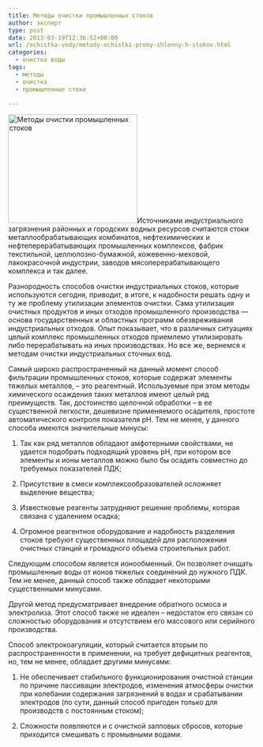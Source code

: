 ```yaml
---
title: Методы очистки промышленных стоков
author: эксперт
type: post
date: 2013-03-19T12:36:52+00:00
url: /ochistka-vody/metody-ochistki-promy-shlenny-h-stokov.html
categories:
  - очистка воды
tags:
  - методы
  - очистка
  - промышленные стоки

---
```

[<img src="http://gkvodoley.com.ua/wp-content/uploads/2013/03/ochistka-stochnyx-promyshlennyx-vod.jpg" alt="Методы очистки промышленных стоков" width="261" height="220" class="alignleft size-full wp-image-351" />][1]Источниками индустриального загрязнения районных и городских водных ресурсов считаются стоки металлообрабатывающих комбинатов, нефтехимических и нефтеперерабатывающих промышленных комплексов, фабрик текстильной, целлюлозно-бумажной, кожевенно-меховой, лакокрасочной индустрии, заводов мясоперерабатывающего комплекса и так далее.
  
<!--more-->


  
Разнородность способов очистки индустриальных стоков, которые используются сегодня, приводит, в итоге, к надобности решать одну и ту же проблему утилизации элементов очистки. Сама утилизация очистных продуктов и иных отходов промышленного производства &#8212; основа государственных и областных программ обезвреживания индустриальных отходов. Опыт показывает, что в различных ситуациях целый комплекс промышленных отходов приемлемо утилизировать либо перерабатывать на иных производствах. Но все же, вернемся к методам очистки индустриальных сточных вод.

Самый широко распространенный на данный момент способ фильтрации промышленных стоков, которые содержат элементы тяжелых металлов, – это реагентный. Используемые при этом методы химического осаждения таких металлов имеют целый ряд преимуществ. Так, достоинство щелочной обработки – в ее существенной легкости, дешевизне применяемого осадителя, простоте автоматического контроля показателя рН. Тем не менее, у данного способа имеются значительные минусы:

1. Так как ряд металлов обладают амфотерными свойствами, не удается подобрать подходящий уровень рН, при котором все элементы и ионы металлов можно было бы осадить совместно до требуемых показателей ПДК;

2. Присутствие в смеси комплексообразователей осложняет выделение вещества;

3. Известковые реагенты затрудняют решение проблемы, которая связана с удалением осадка;

4. Огромное реагентное оборудование и надобность разделения стоков требуют существенных площадей для расположения очистных станций и громадного объема строительных работ.

Следующим способом является ионообменный. Он позволяет очищать промышленные воды от ионов тяжелых соединений до нужного ПДК. Тем не менее, данный способ также обладает некоторыми существенными минусами.

Другой метод предусматривает внедрение обратного осмоса и электролиза. Этот способ также не идеален – недостаток его связан со сложностью оборудования и отсутствием его массового или серийного производства.

Способ электрокоагуляции, который считается вторым по распространенности в применении, на требует дефицитных реагентов, но, тем не менее, обладает другими минусами:

1. Не обеспечивает стабильного функционирования очистной станции по причине пассивации электродов, изменения атмосферы очистки при колебании содержания загрязнений в водах и срабатывании электродов (по сути, данный способ пригоден только для производств с постоянным стоком);

2. Сложности появляются и с очисткой залповых сбросов, которые приходится смешивать с промывными водами.

 [1]: http://gkvodoley.com.ua/wp-content/uploads/2013/03/ochistka-stochnyx-promyshlennyx-vod.jpg
